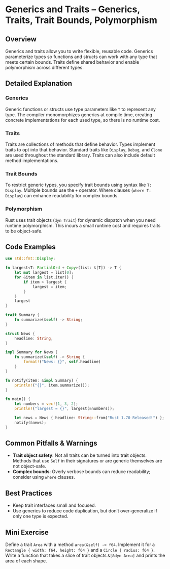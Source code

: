 # Generics and Traits – Generics, Traits, Trait Bounds, Polymorphism

## Overview
Generics and traits allow you to write flexible, reusable code. Generics parameterize types so functions and structs can work with any type that meets certain bounds. Traits define shared behavior and enable polymorphism across different types.

## Detailed Explanation
### Generics
Generic functions or structs use type parameters like `T` to represent any type. The compiler monomorphizes generics at compile time, creating concrete implementations for each used type, so there is no runtime cost.

### Traits
Traits are collections of methods that define behavior. Types implement traits to opt into that behavior. Standard traits like `Display`, `Debug`, and `Clone` are used throughout the standard library. Traits can also include default method implementations.

### Trait Bounds
To restrict generic types, you specify trait bounds using syntax like `T: Display`. Multiple bounds use the `+` operator. Where clauses (`where T: Display`) can enhance readability for complex bounds.

### Polymorphism
Rust uses trait objects (`dyn Trait`) for dynamic dispatch when you need runtime polymorphism. This incurs a small runtime cost and requires traits to be object-safe.

## Code Examples
```rust
use std::fmt::Display;

fn largest<T: PartialOrd + Copy>(list: &[T]) -> T {
    let mut largest = list[0];
    for &item in list.iter() {
        if item > largest {
            largest = item;
        }
    }
    largest
}

trait Summary {
    fn summarize(&self) -> String;
}

struct News {
    headline: String,
}

impl Summary for News {
    fn summarize(&self) -> String {
        format!("News: {}", self.headline)
    }
}

fn notify(item: &impl Summary) {
    println!("{}", item.summarize());
}

fn main() {
    let numbers = vec![1, 3, 2];
    println!("largest = {}", largest(&numbers));

    let news = News { headline: String::from("Rust 1.70 Released!") };
    notify(&news);
}
```

## Common Pitfalls & Warnings
- **Trait object safety**: Not all traits can be turned into trait objects. Methods that use `Self` in their signatures or are generic themselves are not object-safe.
- **Complex bounds**: Overly verbose bounds can reduce readability; consider using `where` clauses.

## Best Practices
- Keep trait interfaces small and focused.
- Use generics to reduce code duplication, but don’t over-generalize if only one type is expected.

## Mini Exercise
Define a trait `Area` with a method `area(&self) -> f64`. Implement it for a `Rectangle { width: f64, height: f64 }` and a `Circle { radius: f64 }`. Write a function that takes a slice of trait objects `&[&dyn Area]` and prints the area of each shape.
